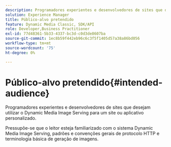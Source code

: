 ```yaml
---
description: Programadores experientes e desenvolvedores de sites que desejam utilizar o Dynamic Media Image Serving para um site ou aplicativo personalizado.
solution: Experience Manager
title: Público-alvo pretendido
feature: Dynamic Media Classic, SDK/API
role: Developer,Business Practitioner
exl-id: 77d48361-5b33-4337-bc3d-c0d3de8607ba
source-git-commit: 1ec8b59f442eb96c6c3f5f1405d57a38a86bd056
workflow-type: tm+mt
source-wordcount: '75'
ht-degree: 0%

---
```


# Público-alvo pretendido{#intended-audience}

Programadores experientes e desenvolvedores de sites que desejam utilizar o Dynamic Media Image Serving para um site ou aplicativo personalizado.

Pressupõe-se que o leitor esteja familiarizado com o sistema Dynamic Media Image Serving, padrões e convenções gerais de protocolo HTTP e terminologia básica de geração de imagens.
